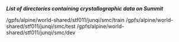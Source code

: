 ***List of directories containing crystallographic data on Summit***

/gpfs/alpine/world-shared/stf011/junqi/smc/train
/gpfs/alpine/world-shared/stf011/junqi/smc/test
/gpfs/alpine/world-shared/stf011/junqi/smc/dev
